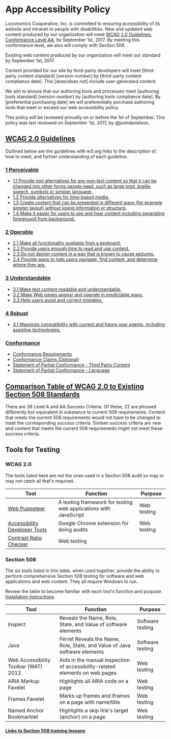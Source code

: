 # App Accessibility Policy
Loconomics Cooperative, Inc. is committed to ensuring accessibility of its website and intranet to people with disabilities. New and updated web content produced by our organization will meet [WCAG](https://www.w3.org/TR/WCAG/) [2.0 Guidelines](https://www.w3.org/TR/WCAG20/#guidelines), [Conformance Level AA](https://www.w3.org/TR/WCAG20/#conformance-reqs), by September 1st, 2017. By meeting this conformance level, we also will comply with Section 508. 

Existing web content produced by our organization will meet our standard by September 1st, 2017.

Content provided for our site by third-party developers will meet [third-party content standard] [version number] by [third-party content compliance date]. This [does/does not] include user-generated content.

We aim to ensure that our authoring tools and processes meet [authoring tools standard] [version number] by [authoring tools compliance date]. By [preferential purchasing date] we will preferentially purchase authoring tools that meet or exceed our web accessibility policy.

This policy will be reviewed annually on or before the 1st of September. This policy was last reviewed on September 1st, 2017, by @joshdanielson.

## [WCAG 2.0 Guidelines](https://www.w3.org/TR/WCAG20/#guidelines)
Outlined below are the guidelines with w3.org links to the description of, how to meet, and further understanding of each guideline.
### [1 Perceivable](https://www.w3.org/TR/WCAG20/#perceivable)

- [1.1 Provide text alternatives for any non-text content so that it can be changed into other forms people need, such as large print, braille, speech, symbols or simpler language.](https://www.w3.org/TR/WCAG20/#text-equiv)
- [1.2 Provide alternatives for time-based media.](https://www.w3.org/TR/WCAG20/#media-equiv)
- [1.3 Create content that can be presented in different ways (for example simpler layout) without losing information or structure.](https://www.w3.org/TR/WCAG20/#content-structure-separation)
- [1.4 Make it easier for users to see and hear content including separating foreground from background.](https://www.w3.org/TR/WCAG20/#visual-audio-contrast)

### [2 Operable](https://www.w3.org/TR/WCAG20/#operable)

- [2.1 Make all functionality available from a keyboard.](https://www.w3.org/TR/WCAG20/#keyboard-operation)
- [2.2 Provide users enough time to read and use content.](https://www.w3.org/TR/WCAG20/#time-limits)
- [2.3 Do not design content in a way that is known to cause seizures.](https://www.w3.org/TR/WCAG20/#seizure)
- [2.4 Provide ways to help users navigate, find content, and determine where they are.](https://www.w3.org/TR/WCAG20/#navigation-mechanisms)

### [3 Understandable](https://www.w3.org/TR/WCAG20/#understandable)

- [3.1 Make text content readable and understandable.](https://www.w3.org/TR/WCAG20/#meaning)
- [3.2 Make Web pages appear and operate in predictable ways.](https://www.w3.org/TR/WCAG20/#consistent-behavior)
- [3.3 Help users avoid and correct mistakes.](https://www.w3.org/TR/WCAG20/#minimize-error)

### [4 Robust](https://www.w3.org/TR/WCAG20/#robust)

- [4.1 Maximize compatibility with current and future user agents, including assistive technologies.](https://www.w3.org/TR/WCAG20/#ensure-compat)

### [Conformance](https://www.w3.org/TR/WCAG20/#conformance)

- [Conformance Requirements](https://www.w3.org/TR/WCAG20/#conformance-reqs)
- [Conformance Claims (Optional)](https://www.w3.org/TR/WCAG20/#conformance-claims)
- [Statement of Partial Conformance - Third Party Content](https://www.w3.org/TR/WCAG20/#conformance-partial)
- [Statement of Partial Conformance - Language](https://www.w3.org/TR/WCAG20/#conformance-partial-lang)

## [Comparison Table of WCAG 2.0 to Existing Section 508 Standards](https://www.access-board.gov/guidelines-and-standards/communications-and-it/about-the-ict-refresh/background/comparison-table-of-wcag2-to-existing-508-standards)
There are 38 Level A and AA Success Criteria.  Of these, 22 are phrased differently but equivalent in substance to current 508 requirements.  Content that meets the current 508 requirements would not have to be changed to meet the corresponding success criteria.  Sixteen success criteria are new and content that meets the current 508 requirements might not meet these success criteria.

## Tools for Testing 
### WCAG 2.0
The tools listed here are not the ones used in a Section 508 audit so may or may not catch all that's required. 

Tool | Function | Purpose
----- | ---------- | ---------
[Web Puppeteer](https://github.com/google/puppeteer) | A testing framework for testing web applications with JavaScript | Web testing
[Accessibility Developer Tools](https://chrome.google.com/webstore/detail/accessibility-developer-t/fpkknkljclfencbdbgkenhalefipecmb?hl=en) | Google Chrome extension for doing audits | Web testing
[Contrast Ratio Checker](https://chrome.google.com/webstore/detail/contrast-ratio-checker/kmicfegjejpginnockfnjpdgeffebdcf/related?hl=en) | Web testing

### Section 508 
The six tools listed in this table, when used together, provide the ability to perform comprehensive Section 508 testing for software and web applications and web content. They all require Windows to run.

Review the table to become familiar with each tool's function and purpose. [Installation Instructions](https://section508testing.net/pluginfile.php/532/mod_scorm/content/12/content/common/resources/Tools_Installation_Guide.pdf).

Tool | Function | Purpose
----- | ---------- | ---------
Inspect | Reveals the Name, Role, State, and Value of software elements | Software testing 
Java | Ferret Reveals the Name, Role, State, and Value of Java software elements | Software testing 
Web Accessibility Toolbar (WAT) 2012 | Aids in the manual inspection of accessibility-related elements on web pages | Web testing 
ARIA Markup Favelet | Highlights all ARIA code on a page | Web testing 
Frames Favelet | Marks up frames and iframes on a page with name/title | Web testing 
Named Anchor Bookmarklet | Highlights a skip link's target (anchor) on a page | Web testing 

#### [Links to Section 508 training lessons](https://section508testing.net/pluginfile.php/561/mod_scorm/content/7/content/common/resources/resources.html)


